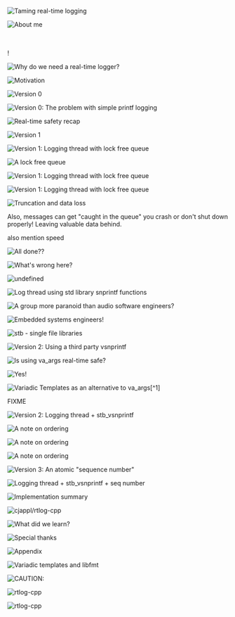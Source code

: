 ![Taming real-time logging](./slides-export/001.png)

![About me](./slides-export/002.png)

<div class="absolute left-5px bottom-5px">
<SlideCurrentNo />
</div>

<br>
<br> !

![Why do we need a real-time logger?](./slides-export/003.png)

![Motivation](./slides-export/004.png)

![Version 0](./slides-export/005.png)

![Version 0: The problem with simple printf logging](./slides-export/006.png)

![Real-time safety recap](./slides-export/007.png)

![Version 1](./slides-export/008.png)

![Version 1: Logging thread with lock free queue](./slides-export/009.png)

![A lock free queue](./slides-export/010.png)

![Version 1: Logging thread with lock free queue](./slides-export/011.png)

![Version 1: Logging thread with lock free queue](./slides-export/012.png)

![Truncation and data loss](./slides-export/013.png)

Also, messages can get "caught in the queue" you crash or don't shut down properly! Leaving valuable data behind.

also mention speed

![All done??](./slides-export/014.png)

![What's wrong here?](./slides-export/015.png)

![undefined](./slides-export/016.png)

![Log thread using std library snprintf functions](./slides-export/017.png)

![A group more paranoid than audio software engineers?](./slides-export/018.png)

![Embedded systems engineers!](./slides-export/019.png)

![`stb` - single file libraries](./slides-export/020.png)

![Version 2: Using a third party vsnprintf](./slides-export/021.png)

![Is using va_args real-time safe?](./slides-export/022.png)

![Yes!](./slides-export/023.png)

![Variadic Templates as an alternative to va_args[^1]](./slides-export/024.png)

FIXME

![Version 2: Logging thread + `stb_vsnprintf`](./slides-export/025.png)

![A note on ordering](./slides-export/026.png)

![A note on ordering](./slides-export/027.png)

![A note on ordering](./slides-export/028.png)

![Version 3: An atomic "sequence number"](./slides-export/029.png)

![Logging thread + `stb_vsnprintf` + seq number](./slides-export/030.png)

![Implementation summary](./slides-export/031.png)

![`cjappl/rtlog-cpp`](./slides-export/032.png)

![What did we learn?](./slides-export/033.png)

![Special thanks](./slides-export/034.png)

![Appendix](./slides-export/035.png)

![Variadic templates and `libfmt`](./slides-export/036.png)

![CAUTION:](./slides-export/037.png)

![`rtlog-cpp`](./slides-export/038.png)

![`rtlog-cpp`](./slides-export/039.png)

